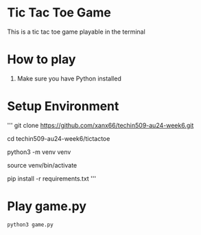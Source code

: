 # Tic Tac Toe Game

This is a tic tac toe game playable in the terminal

# How to play
1. Make sure you have Python installed

# Setup Environment
'''
git clone https://github.com/xanx66/techin509-au24-week6.git

cd techin509-au24-week6/tictactoe

python3 -m venv venv

source venv/bin/activate

pip install -r requirements.txt
'''

# Play game.py
```bash
python3 game.py
```